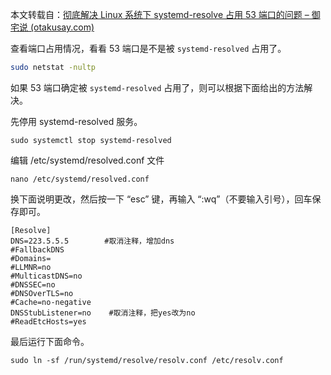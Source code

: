 本文转载自：[彻底解决 Linux 系统下 systemd-resolve 占用 53 端口的问题 – 御宅说 (otakusay.com)](https://www.otakusay.com/866.html)

查看端口占用情况，看看 53 端口是不是被 `systemd-resolved` 占用了。
```bash
sudo netstat -nultp
```
如果 53 端口确定被 `systemd-resolved` 占用了，则可以根据下面给出的方法解决。

先停用 systemd-resolved 服务。
```
sudo systemctl stop systemd-resolved
```

编辑 /etc/systemd/resolved.conf 文件
```
nano /etc/systemd/resolved.conf
```

换下面说明更改，然后按一下 “esc” 键，再输入 “:wq”（不要输入引号），回车保存即可。
```
[Resolve]
DNS=223.5.5.5        #取消注释，增加dns
#FallbackDNS
#Domains=
#LLMNR=no
#MulticastDNS=no
#DNSSEC=no
#DNSOverTLS=no
#Cache=no-negative
DNSStubListener=no    #取消注释，把yes改为no
#ReadEtcHosts=yes
```

最后运行下面命令。
```
sudo ln -sf /run/systemd/resolve/resolv.conf /etc/resolv.conf
```